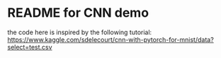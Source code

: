 README for CNN demo
==================================

the code here is inspired by the following tutorial:
https://www.kaggle.com/sdelecourt/cnn-with-pytorch-for-mnist/data?select=test.csv

